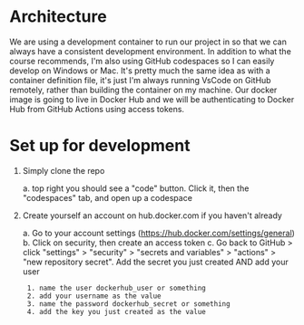 # Architecture
We are using a development container to run our project in so that we can always have a consistent development environment. In addition to what the course recommends, I'm also using GitHub codespaces so I can easily develop on Windows or Mac. It's pretty much the same idea as with a container definition file, it's just I'm always running VsCode on GitHub remotely, rather than building the container on my machine. Our docker image is going to live in Docker Hub and we will be authenticating to Docker Hub from GitHub Actions using access tokens.

# Set up for development
1. Simply clone the repo

    a. top right you should see a "code" button. Click it, then the "codespaces" tab, and open up a codespace
2. Create yourself an account on hub.docker.com if you haven't already

    a. Go to your account settings (https://hub.docker.com/settings/general)
    b. Click on security, then create an access token
    c. Go back to GitHub > click "settings" > "security" > "secrets and variables" > "actions" > "new repository secret". Add the secret you just created AND add your user

        1. name the user dockerhub_user or something
        2. add your username as the value
        3. name the password dockerhub_secret or something
        4. add the key you just created as the value